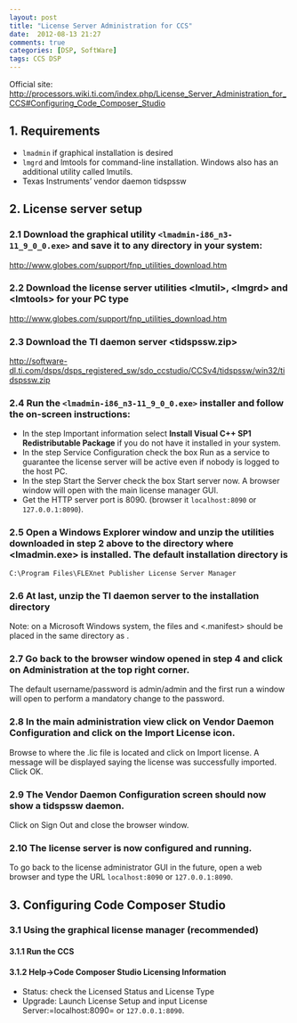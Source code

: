 ```yaml
---
layout: post
title: "License Server Administration for CCS"
date:  2012-08-13 21:27
comments: true
categories: [DSP, SoftWare]
tags: CCS DSP
---
```

<p>
Official site: <a href="http://processors.wiki.ti.com/index.php/License_Server_Administration_for_CCS#Configuring_Code_Composer_Studio">http://processors.wiki.ti.com/index.php/License_Server_Administration_for_CCS#Configuring_Code_Composer_Studio</a>
</p>
<div id="outline-container-1" class="outline-2">
<h2 id="sec-1">1. Requirements</h2>
<div class="outline-text-2" id="text-1">

<ul>
<li><code>lmadmin</code> if graphical installation is desired
</li>
<li><code>lmgrd</code> and lmtools for command-line installation. Windows also has an additional utility called lmutils.
</li>
<li>Texas Instruments’ vendor daemon tidspssw
</li>
</ul>




<!-- more -->

</div>

</div>

<div id="outline-container-2" class="outline-2">
<h2 id="sec-2">2. License server setup</h2>
<div class="outline-text-2" id="text-2">


</div>

<div id="outline-container-2-1" class="outline-3">
<h3 id="sec-2-1">2.1 Download the graphical utility <code>&lt;lmadmin-i86_n3-11_9_0_0.exe&gt;</code> and save it to any directory in your system:</h3>
<div class="outline-text-3" id="text-2-1">

<p><a href="http://www.globes.com/support/fnp_utilities_download.htm">http://www.globes.com/support/fnp_utilities_download.htm</a>
</p></div>

</div>

<div id="outline-container-2-2" class="outline-3">
<h3 id="sec-2-2">2.2 Download the license server utilities &lt;lmutil&gt;, &lt;lmgrd&gt; and &lt;lmtools&gt; for your PC type</h3>
<div class="outline-text-3" id="text-2-2">

<p><a href="http://www.globes.com/support/fnp_utilities_download.htm">http://www.globes.com/support/fnp_utilities_download.htm</a>
</p></div>

</div>

<div id="outline-container-2-3" class="outline-3">
<h3 id="sec-2-3">2.3 Download the TI daemon server &lt;tidspssw.zip&gt;</h3>
<div class="outline-text-3" id="text-2-3">

<p><a href="http://software-dl.ti.com/dsps/dsps_registered_sw/sdo_ccstudio/CCSv4/tidspssw/win32/tidspssw.zip">http://software-dl.ti.com/dsps/dsps_registered_sw/sdo_ccstudio/CCSv4/tidspssw/win32/tidspssw.zip</a>
</p></div>

</div>

<div id="outline-container-2-4" class="outline-3">
<h3 id="sec-2-4">2.4 Run the  <code>&lt;lmadmin-i86_n3-11_9_0_0.exe&gt;</code> installer and follow the on-screen instructions:</h3>
<div class="outline-text-3" id="text-2-4">

<ul>
<li>In the step Important information select <b>Install Visual C++ SP1 Redistributable Package</b> if you do not have it installed in your system.
</li>
<li>In the step Service Configuration check the box Run as a service to guarantee the license server will be active even if nobody is logged to the host PC.
</li>
<li>In the step Start the Server check the box Start server now. A
  browser window will open with the main license manager GUI. 
</li>
<li>Get the HTTP server port is 8090. (browser it <code>localhost:8090</code> or
  <code>127.0.0.1:8090</code>).
</li>
</ul>

</div>

</div>

<div id="outline-container-2-5" class="outline-3">
<h3 id="sec-2-5">2.5 Open a Windows Explorer window and unzip the utilities downloaded in step 2 above to the directory where &lt;lmadmin.exe&gt; is installed. The default installation directory is</h3>
<div class="outline-text-3" id="text-2-5">


<p>
 <code>C:\Program Files\FLEXnet Publisher License Server Manager</code>
</p></div>

</div>

<div id="outline-container-2-6" class="outline-3">
<h3 id="sec-2-6">2.6 At last, unzip the TI daemon server to the installation directory</h3>
<div class="outline-text-3" id="text-2-6">


<p class="info"> Note: on a Microsoft Windows system, the files
<tidspssw.exe> and <.manifest> should be placed in the same directory
as <lmadmin.exe>.</p>
</div>

</div>

<div id="outline-container-2-7" class="outline-3">
<h3 id="sec-2-7">2.7 Go back to the browser window opened in step 4 and click on Administration at the top right corner.</h3>
<div class="outline-text-3" id="text-2-7">

<p>The default username/password is admin/admin and the first run a
window will open to perform a mandatory change to the password.
</p></div>

</div>

<div id="outline-container-2-8" class="outline-3">
<h3 id="sec-2-8">2.8 In the main administration view click on Vendor Daemon Configuration and click on the Import License icon.</h3>
<div class="outline-text-3" id="text-2-8">

<p> Browse to where the .lic file is located and click on Import license.
 A message will be displayed saying the license was successfully
 imported. Click OK.
</p></div>

</div>

<div id="outline-container-2-9" class="outline-3">
<h3 id="sec-2-9">2.9 The Vendor Daemon Configuration screen should now show a tidspssw daemon.</h3>
<div class="outline-text-3" id="text-2-9">

<p> Click on Sign Out and close the browser window.
</p></div>

</div>

<div id="outline-container-2-10" class="outline-3">
<h3 id="sec-2-10">2.10 The license server is now configured and running.</h3>
<div class="outline-text-3" id="text-2-10">

<p>To go back to the license administrator GUI in the future, open a web
browser and type the URL  <code>localhost:8090</code> or <code>127.0.0.1:8090</code>.
</p>
</div>
</div>

</div>

<div id="outline-container-3" class="outline-2">
<h2 id="sec-3">3. Configuring Code Composer Studio</h2>
<div class="outline-text-2" id="text-3">


</div>

<div id="outline-container-3-1" class="outline-3">
<h3 id="sec-3-1">3.1 Using the graphical license manager (recommended)</h3>
<div class="outline-text-3" id="text-3-1">


</div>

<div id="outline-container-3-1-1" class="outline-4">
<h4 id="sec-3-1-1">3.1.1 Run the CCS</h4>
<div class="outline-text-4" id="text-3-1-1">

</div>

</div>

<div id="outline-container-3-1-2" class="outline-4">
<h4 id="sec-3-1-2">3.1.2 Help-&gt;Code Composer Studio Licensing Information</h4>
<div class="outline-text-4" id="text-3-1-2">

<ul>
<li>Status: check the Licensed Status and License Type
</li>
<li>Upgrade: Launch License Setup and input License
  Server:=localhost:8090= or <code>127.0.0.1:8090</code>.
</li>
</ul>









</div>
</div>
</div>
</div>
